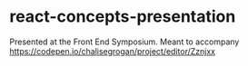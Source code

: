 # react-concepts-presentation
Presented at the Front End Symposium. Meant to accompany https://codepen.io/chalisegrogan/project/editor/Zznjxx
